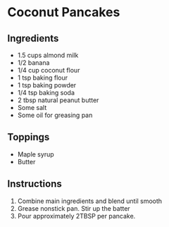 # Coconut Pancakes

## Ingredients
- 1.5 cups almond milk
- 1/2 banana
- 1/4 cup coconut flour
- 1 tsp baking flour
- 1 tsp baking powder
- 1/4 tsp baking soda
- 2 tbsp natural peanut butter
- Some salt
- Some oil for greasing pan

## Toppings
- Maple syrup
- Butter

## Instructions
1. Combine main ingredients and blend until smooth
2. Grease nonstick pan. Stir up the batter
3. Pour approximately 2TBSP per pancake.
